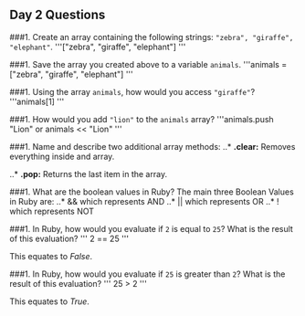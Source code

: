 ## Day 2 Questions

###1. Create an array containing the following strings: `"zebra", "giraffe", "elephant"`.
'''["zebra", "giraffe", "elephant"]
'''

###1. Save the array you created above to a variable `animals`.
'''animals = ["zebra", "giraffe", "elephant"]
'''

###1. Using the array `animals`, how would you access `"giraffe"`?
'''animals[1]
'''

###1. How would you add `"lion"` to the `animals` array?
'''animals.push "Lion" or animals << "Lion"
'''

###1. Name and describe two additional array methods:
..* **.clear:** Removes everything inside and array.

..* **.pop:** Returns the last item in the array.

###1. What are the boolean values in Ruby?
The main three Boolean Values in Ruby are:
..*  && which represents AND
..*  || which represents OR
..*  ! which represents NOT

###1. In Ruby, how would you evaluate if `2` is equal to `25`? What is the result of this evaluation?
''' 2 == 25
'''

This equates to *False*.

###1. In Ruby, how would you evaluate if `25` is greater than `2`? What is the result of this evaluation?
''' 25 > 2
'''

This equates to *True*.
